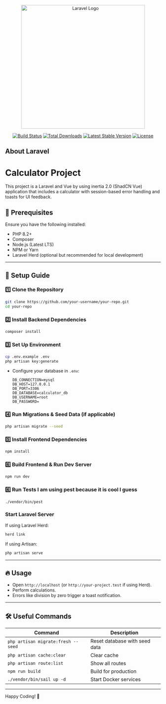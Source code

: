 <p align="center"><a href="https://laravel.com" target="_blank"><img src="https://raw.githubusercontent.com/laravel/art/master/logo-lockup/5%20SVG/2%20CMYK/1%20Full%20Color/laravel-logolockup-cmyk-red.svg" width="400" alt="Laravel Logo"></a></p>

<p align="center">
<a href="https://github.com/laravel/framework/actions"><img src="https://github.com/laravel/framework/workflows/tests/badge.svg" alt="Build Status"></a>
<a href="https://packagist.org/packages/laravel/framework"><img src="https://img.shields.io/packagist/dt/laravel/framework" alt="Total Downloads"></a>
<a href="https://packagist.org/packages/laravel/framework"><img src="https://img.shields.io/packagist/v/laravel/framework" alt="Latest Stable Version"></a>
<a href="https://packagist.org/packages/laravel/framework"><img src="https://img.shields.io/packagist/l/laravel/framework" alt="License"></a>
</p>

## About Laravel

# Calculator Project

This project is a Laravel and Vue by using inertia 2.0 (ShadCN Vue) application that includes a calculator with session-based error handling and toasts for UI feedback.

## 📌 Prerequisites

Ensure you have the following installed:

- PHP 8.2+
- Composer
- Node.js (Latest LTS)
- NPM or Yarn
- Laravel Herd (optional but recommended for local development)

---

## 🚀 Setup Guide

### 1️⃣ Clone the Repository
```sh
git clone https://github.com/your-username/your-repo.git
cd your-repo
```

### 2️⃣ Install Backend Dependencies
```sh
composer install
```

### 3️⃣ Set Up Environment
```sh
cp .env.example .env
php artisan key:generate
```
- Configure your database in `.env`:
  ```
  DB_CONNECTION=mysql
  DB_HOST=127.0.0.1
  DB_PORT=3306
  DB_DATABASE=calculator_db
  DB_USERNAME=root
  DB_PASSWORD=
  ```

### 4️⃣ Run Migrations & Seed Data (if applicable)
```sh
php artisan migrate --seed
```

### 5️⃣ Install Frontend Dependencies
```sh
npm install
```

### 6️⃣ Build Frontend & Run Dev Server
```sh
npm run dev
```
### 6️⃣ Run Tests I am using pest because it is cool I guess
```sh
./vendor/bin/pest
```

### Start Laravel Server
If using Laravel Herd:
```sh
herd link
```
If using Artisan:
```sh
php artisan serve
```


---

## 🔥 Usage

- Open `http://localhost` (or `http://your-project.test` if using Herd).
- Perform calculations.
- Errors like division by zero trigger a toast notification.

---

## 🛠 Useful Commands

| Command | Description |
|---------|-------------|
| `php artisan migrate:fresh --seed` | Reset database with seed data |
| `php artisan cache:clear` | Clear cache |
| `php artisan route:list` | Show all routes |
| `npm run build` | Build for production |
| `./vendor/bin/sail up -d` | Start Docker services |

---

Happy Coding! 🚀

